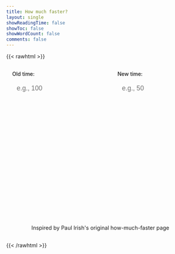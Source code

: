 ```yaml
---
title: How much faster?
layout: single
showReadingTime: false
showToc: false
showWordCount: false
comments: false
---
```


{{< rawhtml >}}

<style>
  .post-header {
    text-align: center !important;
  }

  .entry-hint-parent {
    justify-content: center !important;
  }

  .calculator-container {
    max-width: 600px;
    margin: 0 auto;
    padding: 1rem;
  }

  .calculator-form {
    display: grid;
    grid-template-columns: 1fr 1fr;
    gap: 2rem;
    margin-bottom: 2rem;
  }

  @media (max-width: 640px) {
    .calculator-form {
      grid-template-columns: 1fr;
      gap: 1rem;
    }
  }

  .input-group {
    display: flex;
    flex-direction: column;
  }

  .input-group label {
    font-weight: 500;
    margin-bottom: 0.5rem;
    color: var(--primary);
  }

  .input-group input {
    padding: 0.75rem;
    font-size: 1.1rem;
    border: 2px solid var(--border);
    border-radius: var(--radius);
    background: var(--entry);
    color: var(--primary);
    transition: border-color 0.2s ease;
  }

  /* Hide number input spinners */
  .input-group input[type="number"]::-webkit-outer-spin-button,
  .input-group input[type="number"]::-webkit-inner-spin-button {
    -webkit-appearance: none;
    margin: 0;
  }

  .input-group input[type="number"] {
    -moz-appearance: textfield;
  }

  .input-group input:focus {
    outline: none;
    border-color: var(--secondary);
  }

  .results-container {
    background: var(--entry);
    border: 1px solid var(--border);
    border-radius: var(--radius);
    padding: 1.5rem;
    margin-top: 1rem;
    opacity: 0;
    transform: translateY(-10px);
    transition: all 0.3s ease;
  }

  .results-container.show {
    opacity: 1;
    transform: translateY(0);
  }

  .results-container h3 {
    margin: 0 0 1rem 0;
    color: var(--primary);
    font-size: 1.2rem;
  }

  .result-item {
    display: flex;
    justify-content: space-between;
    align-items: center;
    padding: 0.5rem 0;
    border-bottom: 1px solid var(--border);
  }

  .result-item:last-child {
    border-bottom: none;
  }

  .result-label {
    color: var(--content);
  }

  .result-value {
    font-weight: 600;
    font-size: 1.1rem;
    color: var(--primary);
  }

  .result-value.positive {
    color: #22c55e;
  }

  .result-value.negative {
    color: #ef4444;
  }

  .copy-button {
    display: inline-flex;
    align-items: center;
    gap: 0.5rem;
    padding: 0.5rem 1rem;
    background: var(--primary);
    color: var(--theme);
    border: none;
    border-radius: var(--radius);
    font-size: 0.9rem;
    cursor: pointer;
    transition: all 0.2s ease;
    margin-top: 1rem;
  }

  .copy-button:hover {
    opacity: 0.8;
    transform: translateY(-1px);
  }

  .copy-button:active {
    transform: translateY(0);
  }

  .copy-button.copied {
    background: #22c55e;
  }

  .copy-button svg {
    width: 16px;
    height: 16px;
  }

  .attribution {
    max-width: 600px;
    margin: 2rem auto 0 auto;
    padding: 1rem;
    text-align: center;
    color: var(--secondary);
    font-size: 0.9rem;
    border-top: 1px solid var(--border);
  }

  .attribution a {
    color: var(--primary);
    text-decoration: none;
  }

  .attribution a:hover {
    text-decoration: underline;
  }
</style>

<div class="calculator-container">
  <div class="calculator-form">
    <div class="input-group">
      <label for="baseline">Old time:</label>
      <input type="number" id="baseline" step="any" placeholder="e.g., 100">
    </div>
    <div class="input-group">
      <label for="newtime">New time:</label>
      <input type="number" id="newtime" step="any" placeholder="e.g., 50">
    </div>
  </div>

<div id="results" class="results-container">
    <h3>Results</h3>
    <div class="result-item">
      <span class="result-label">Performance improvement:</span>
      <span id="faster-percent" class="result-value">—</span>
    </div>
    <div class="result-item">
      <span class="result-label">Speed multiplier:</span>
      <span id="faster-times" class="result-value">—</span>
    </div>
    <div class="result-item">
      <span class="result-label">Time saved:</span>
      <span id="less-time" class="result-value">—</span>
    </div>
    <button id="copy-button" class="copy-button" onclick="copyLink()">
      <svg viewBox="0 0 24 24" fill="none" stroke="currentColor" stroke-width="2">
        <path d="M10 13a5 5 0 0 0 7.54.54l3-3a5 5 0 0 0-7.07-7.07l-1.72 1.71"/>
        <path d="M14 11a5 5 0 0 0-7.54-.54l-3 3a5 5 0 0 0 7.07 7.07l1.71-1.71"/>
      </svg>
      Copy Link
    </button>
  </div>
</div>

<div class="attribution">
  Inspired by <a href="https://github.com/paulirish" target="_blank" rel="noopener">Paul Irish</a>'s original
  <a href="https://web.archive.org/web/20221205231334/https://how-much-faster.glitch.me/" target="_blank" rel="noopener">how-much-faster</a> page
</div>

<script>
  // Hash routing functions
  function updateHash() {
    const baseline = document.getElementById('baseline').value;
    const newtime = document.getElementById('newtime').value;

    if (baseline && newtime) {
      window.location.hash = `old=${baseline}&new=${newtime}`;
    } else {
      window.location.hash = '';
    }
  }

  function loadFromHash() {
    const hash = window.location.hash.substring(1);
    if (!hash) return;

    const params = new URLSearchParams(hash);
    const baseline = params.get('old');
    const newtime = params.get('new');

    if (baseline) {
      document.getElementById('baseline').value = baseline;
    }
    if (newtime) {
      document.getElementById('newtime').value = newtime;
    }

    if (baseline || newtime) {
      calculate();
    }
  }

  // Copy link function
  function copyLink() {
    const url = window.location.href;
    navigator.clipboard.writeText(url).then(() => {
      const button = document.getElementById('copy-button');
      const originalText = button.innerHTML;

      button.innerHTML = `
        <svg viewBox="0 0 24 24" fill="none" stroke="currentColor" stroke-width="2">
          <polyline points="20,6 9,17 4,12"/>
        </svg>
        Copied!
      `;
      button.classList.add('copied');

      setTimeout(() => {
        button.innerHTML = originalText;
        button.classList.remove('copied');
      }, 2000);
    }).catch(() => {
      // Fallback for older browsers
      const textArea = document.createElement('textarea');
      textArea.value = url;
      document.body.appendChild(textArea);
      textArea.select();
      document.execCommand('copy');
      document.body.removeChild(textArea);

      const button = document.getElementById('copy-button');
      button.textContent = 'Copied!';
      setTimeout(() => {
        button.innerHTML = `
          <svg viewBox="0 0 24 24" fill="none" stroke="currentColor" stroke-width="2">
            <path d="M10 13a5 5 0 0 0 7.54.54l3-3a5 5 0 0 0-7.07-7.07l-1.72 1.71"/>
            <path d="M14 11a5 5 0 0 0-7.54-.54l-3 3a5 5 0 0 0 7.07 7.07l1.71-1.71"/>
          </svg>
          Copy Link
        `;
      }, 2000);
    });
  }

  function calculate() {
    const baseline = parseFloat(document.getElementById('baseline').value);
    const newtime = parseFloat(document.getElementById('newtime').value);
    const results = document.getElementById('results');

    if (!baseline || !newtime || baseline <= 0 || newtime <= 0) {
      results.classList.remove('show');
      return;
    }

    // Update hash with current values
    updateHash();

    // Calculate improvements (assuming lower time is better)
    const improvement = baseline - newtime;
    const fasterPercent = ((improvement / baseline) * 100).toFixed(2);
    const fasterTimes = (baseline / newtime).toFixed(2);
    const timeSavedPercent = ((improvement / baseline) * 100).toFixed(2);

    // Update display
    const fasterPercentEl = document.getElementById('faster-percent');
    const fasterTimesEl = document.getElementById('faster-times');
    const lessTimeEl = document.getElementById('less-time');

    if (improvement > 0) {
      fasterPercentEl.textContent = `${fasterPercent}% faster`;
      fasterPercentEl.className = 'result-value positive';
      fasterTimesEl.textContent = `${fasterTimes}× faster`;
      fasterTimesEl.className = 'result-value positive';
      lessTimeEl.textContent = `${timeSavedPercent}% less time`;
      lessTimeEl.className = 'result-value positive';
    } else if (improvement < 0) {
      fasterPercentEl.textContent = `${Math.abs(fasterPercent)}% slower`;
      fasterPercentEl.className = 'result-value negative';
      fasterTimesEl.textContent = `${fasterTimes}× slower`;
      fasterTimesEl.className = 'result-value negative';
      lessTimeEl.textContent = `${Math.abs(timeSavedPercent)}% more time`;
      lessTimeEl.className = 'result-value negative';
    } else {
      fasterPercentEl.textContent = 'No change';
      fasterPercentEl.className = 'result-value';
      fasterTimesEl.textContent = '1.00× (same)';
      fasterTimesEl.className = 'result-value';
      lessTimeEl.textContent = 'No time saved';
      lessTimeEl.className = 'result-value';
    }

    results.classList.add('show');
  }

  // Initialize on page load
  document.addEventListener('DOMContentLoaded', () => {
    loadFromHash();

    document.getElementById('baseline').addEventListener('input', calculate);
    document.getElementById('newtime').addEventListener('input', calculate);

    // Handle browser back/forward
    window.addEventListener('hashchange', loadFromHash);
  });
</script>

{{< /rawhtml >}}
